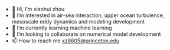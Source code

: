 - 👋 Hi, I’m xiaohui zhou
- 👀 I’m interested in air-sea interaction, upper ocean turbulence, mesoscale eddy dynamics and modeling development
- 🌱 I’m currently learning machine learning
- 💞️ I’m looking to collaborate on numerical model development
- 📫 How to reach me xz8605@princeton.edu

<!---
xiaohuizhou123/xiaohuizhou123 is a ✨ special ✨ repository because its `README.md` (this file) appears on your GitHub profile.
You can click the Preview link to take a look at your changes.
--->
